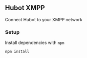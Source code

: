 ## Hubot XMPP

Connect Hubot to your XMPP network 

### Setup

Install dependencies with `npm`

	npm install

